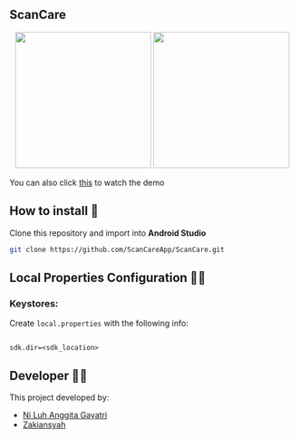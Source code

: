 ## ScanCare

<p align="center">
  <img width="240" src="https://github.com/ScanCareApp/ScanCare/assets/101720356/b42b98b4-e1fa-4e51-a5cf-7785ce3413d4">
  <img width="240" src="https://github.com/ScanCareApp/ScanCare/assets/101720356/b42b98b4-e1fa-4e51-a5cf-7785ce3413d4">
</p>

You can also click [this](https://drive.google.com/file/d/1nXH1Cbw6nankWKOBMeh9mdIanp92_t1q/view?usp=drive_link) to watch the demo


## How to install 🔧
Clone this repository and import into **Android Studio**
```bash
git clone https://github.com/ScanCareApp/ScanCare.git
```

## Local Properties Configuration 🧑‍💻
### Keystores:
Create `local.properties` with the following info:
```properties

sdk.dir=<sdk_location>

```

## Developer 👷‍♀
This project developed by:
* [Ni Luh Anggita Gayatri](https://github.com/AnggitaGayatri)
* [Zakiansyah](https://github.com/zakiansyah)
